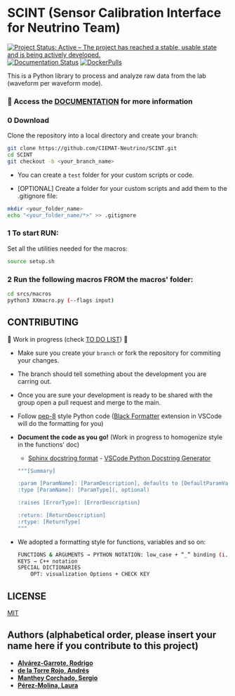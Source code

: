 # SCINT (Sensor Calibration Interface for Neutrino Team)

[![Project Status: Active – The project has reached a stable, usable state and is being actively developed.](https://www.repostatus.org/badges/latest/active.svg)](https://www.repostatus.org/#active)
[![Documentation Status](https://readthedocs.org/projects/scint/badge/?version=latest)](https://scint.readthedocs.io/en/latest/?badge=latest)
[![DockerPulls](https://img.shields.io/docker/pulls/neutrinosciemat/scint)](https://hub.docker.com/r/neutrinosciemat/scint)

This is a Python library to process and analyze raw data from the lab (waveform per waveform mode).

### :book: Access the [DOCUMENTATION](https://scint.readthedocs.io/en/latest/) for more information 


### 0 Download

Clone the repository into a local directory and create your branch:

```bash
git clone https://github.com/CIEMAT-Neutrino/SCINT.git
cd SCINT
git checkout -b <your_branch_name>
```

* You can create a `test` folder for your custom scripts or code.

* [OPTIONAL] Create a folder for your custom scripts and add them to the .gitignore file:

```bash
mkdir <your_folder_name>
echo "<your_folder_name/*>" >> .gitignore
```

### 1 To start RUN:

Set all the utilities needed for the macros:
  
```bash
source setup.sh 
```

### 2 Run the following macros FROM the macros' folder:

```bash
cd srcs/macros
python3 XXmacro.py (--flags input) 
```

## CONTRIBUTING

:construction: Work in progress (check [TO DO LIST](https://github.com/orgs/CIEMAT-Neutrino/projects/4)) :construction:

* Make sure you create your `branch` or fork the repository for commiting your changes.
* The branch should tell something about the development you are carring out.
* Once you are sure your development is ready to be shared with the group open a pull request and merge to the main.
* Follow [pep-8](https://peps.python.org/pep-0008/) style Python code ([Black Formatter](https://marketplace.visualstudio.com/items?itemName=ms-python.black-formatter) extension in VSCode will do the formatting for you)
* **Document the code as you go!** (Work in progress to homogenize style in the functions' doc)
    - [Sphinx docstring format](https://sphinx-rtd-tutorial.readthedocs.io/en/latest/docstrings.html) - [VSCode Python Docstring Generator](https://marketplace.visualstudio.com/items?itemName=njpwerner.autodocstring)

    ```bash
    """[Summary]

    :param [ParamName]: [ParamDescription], defaults to [DefaultParamVal]
    :type [ParamName]: [ParamType](, optional)
    
    :raises [ErrorType]: [ErrorDescription]

    :return: [ReturnDescription]
    :rtype: [ReturnType]
    """
    ```
* We adopted a formatting style for functions, variables and so on:
    ```bash
    FUNCTIONS & ARGUMENTS → PYTHON NOTATION: low_case + “_” binding (i.e my_runs) 
    KEYS → C++ notation
    SPECIAL DICTIONARIES
        OPT: visualization Options + CHECK KEY
    ```



## LICENSE
[MIT](https://choosealicense.com/licenses/mit/)

## Authors (alphabetical order, please insert your name here if you contribute to this project)

* [**Alvárez-Garrote, Rodrigo**](https://github.com/rodralva)
* [**de la Torre Rojo, Andrés**](https://github.com/andtorre)
* [**Manthey Corchado, Sergio**](https://github.com/mantheys)
* [**Pérez-Molina, Laura**](https://github.com/LauPM)

